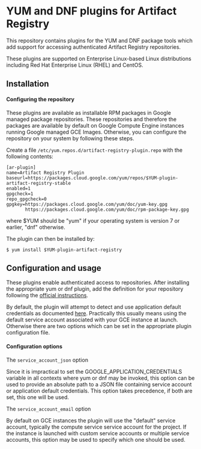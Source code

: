 # YUM and DNF plugins for Artifact Registry

This repository contains plugins for the YUM and DNF
package tools which add support for accessing
authenticated Artifact Registry repositories.

These plugins are supported on Enterprise Linux-based
Linux distributions including Red Hat Enterprise
Linux (RHEL) and CentOS.

## Installation

#### Configuring the repository

These plugins are available as installable RPM
packages in Google managed package repositories.
These repositories and therefore the packages are
available by default on Google Compute Engine
instances running Google managed GCE Images.
Otherwise, you can configure the repository on your
system by following these steps.

Create a file
`/etc/yum.repos.d/artifact-registry-plugin.repo`
with the following contents:

    [ar-plugin]
    name=Artifact Registry Plugin
    baseurl=https://packages.cloud.google.com/yum/repos/$YUM-plugin-artifact-registry-stable 
    enabled=1
    gpgcheck=1
    repo_gpgcheck=0
    gpgkey=https://packages.cloud.google.com/yum/doc/yum-key.gpg
           https://packages.cloud.google.com/yum/doc/rpm-package-key.gpg

where $YUM should be "yum" if your operating
system is version 7 or earlier, "dnf" otherwise.

The plugin can then be installed by:

    $ yum install $YUM-plugin-artifact-registry


## Configuration and usage

These plugins enable authenticated access to
repositories. After installing the appropriate yum
or dnf plugin, add the definition for your
repository following the 
[official instructions](https://cloud.google.com/artifact-registry/docs/os-packages/rpm/configure).

By default, the plugin will attempt to detect and
use application default credentials as documented
[here](https://cloud.google.com/docs/authentication/application-default-credentials).
Practically this usually means using the
default service account associated with your GCE
instance at launch. Otherwise there are two options
which can be set in the appropriate plugin
configuration file.

#### Configuration options

The `service_account_json` option

Since it is impractical to set the
GOOGLE_APPLICATION_CREDENTIALS variable in all
contexts where yum or dnf may be invoked, this
option can be used to provide an absolute path to a
JSON file containing service account or application
default credentials. This option takes precedence, if
both are set, this one will be used.

The `service_account_email` option

By default on GCE instances the plugin will use the
"default" service account, typically the compute
service service account for the project. If the
instance is launched with custom service accounts or
multiple service accounts, this option may be used to
specify which one should be used.

